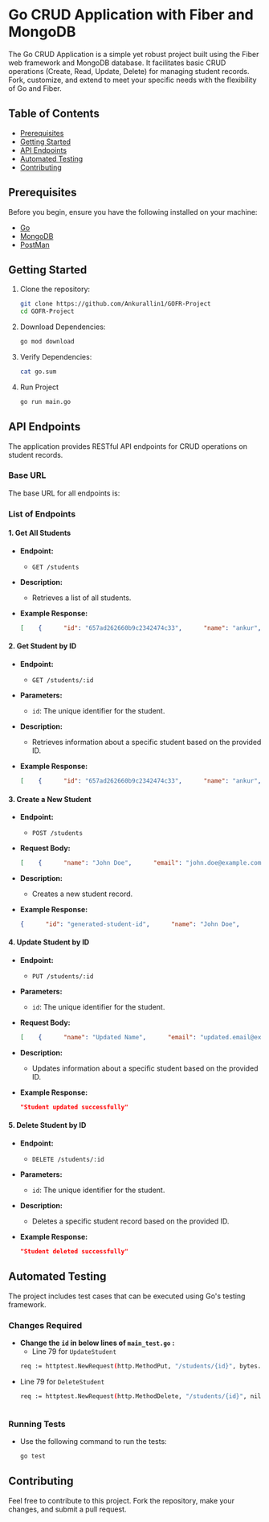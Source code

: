 # Go CRUD Application with Fiber and MongoDB
The Go CRUD Application is a simple yet robust project built using the Fiber web framework and MongoDB database. 
It facilitates basic CRUD operations (Create, Read, Update, Delete) for managing student records. Fork, customize, 
and extend to meet your specific needs with the flexibility of Go and Fiber.
## Table of Contents

- [Prerequisites](#prerequisites)
- [Getting Started](#getting-started)
- [API Endpoints](#api-endpoints)
- [Automated Testing](#testing)
- [Contributing](#contributing)


## Prerequisites

Before you begin, ensure you have the following installed on your machine:

- [Go](https://go.dev/doc/install)
- [MongoDB](https://www.mongodb.com/docs/manual/administration/install-community/)
- [PostMan](https://www.postman.com/downloads/)

## Getting Started

1. Clone the repository:

   ```bash
   git clone https://github.com/Ankurallin1/GOFR-Project
   cd GOFR-Project
2. Download Dependencies:

   ```bash
   go mod download

3. Verify Dependencies:

    ```bash
   cat go.sum
 4. Run Project
    
    ```bash
    go run main.go
    
## API Endpoints

The application provides RESTful API endpoints for CRUD operations on student records.

### Base URL

The base URL for all endpoints is:

### List of Endpoints

#### 1. **Get All Students**

- **Endpoint:**
  - `GET /students`

- **Description:**
  - Retrieves a list of all students.

- **Example Response:**
  ```json
  [    {      "id": "657ad262660b9c2342474c33",      "name": "ankur",      "email": "ankursri@gmail.com",      "collegeName": "JUET",      "enrollmentNo": "201B049"    },    {      "id": "657be72ea13c844c358f83b2",      "name": "John Doe",      "email": "john.doe@example.com",      "collegeName": "Sample College",      "enrollmentNo": "12345"    }  

#### 2. **Get Student by ID**

- **Endpoint:**
  - `GET /students/:id`
- **Parameters:**
  - `id`: The unique identifier for the student.

- **Description:**
  - Retrieves information about a specific student based on the provided ID.

- **Example Response:**
  ```json
  [    {      "id": "657ad262660b9c2342474c33",      "name": "ankur",      "email": "ankursri@gmail.com",      "collegeName": "JUET",      "enrollmentNo": "201B049"    }   ]  

#### 3. **Create a New Student**

- **Endpoint:**
  - `POST /students`
- **Request Body:**
  ```json
  [    {      "name": "John Doe",      "email": "john.doe@example.com",      "collegeName": "Sample College",      "enrollmentNo": "12345"    }   ]  


- **Description:**
  - Creates a new student record.
    
- **Example Response:**
  ```json
  {      "id": "generated-student-id",      "name": "John Doe",      "email": "john.doe@example.com",      "collegeName": "Sample College",      "enrollmentNo": "12345"    }

#### 4. **Update Student by ID**

- **Endpoint:**
  - `PUT /students/:id`
- **Parameters:**
  - `id`: The unique identifier for the student.

- **Request Body:**
  ```json
  [    {      "name": "Updated Name",      "email": "updated.email@example.com",      "collegeName": "Updated College",      "enrollmentNo": "54321"    }   ]  

- **Description:**
  - Updates information about a specific student based on the provided ID.
    
- **Example Response:**
  ```json
  "Student updated successfully"
  
#### 5. **Delete Student by ID**

- **Endpoint:**
  - `DELETE /students/:id`

- **Parameters:**
  - `id`: The unique identifier for the student.

- **Description:**
  - Deletes a specific student record based on the provided ID.

- **Example Response:**
  ```json
  "Student deleted successfully"
  
## Automated Testing

The project includes test cases that can be executed using Go's testing framework.

### Changes Required

- **Change the `id` in below lines of `main_test.go` :**
  - Line 79 for `UpdateStudent` 
  ```bash
  req := httptest.NewRequest(http.MethodPut, "/students/{id}", bytes.NewReader(updatedStudentJSON))
  
- Line 79 for `DeleteStudent` 
  ```bash
  req := httptest.NewRequest(http.MethodDelete, "/students/{id}", nil)



### Running Tests

- Use the following command to run the tests:

  ```bash
  go test

## Contributing

Feel free to contribute to this project. Fork the repository, make your changes, and submit a pull request.


